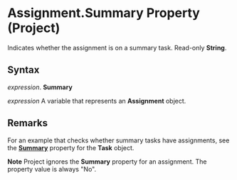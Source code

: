
# Assignment.Summary Property (Project)

Indicates whether the assignment is on a summary task. Read-only  **String**.


## Syntax

 _expression_. **Summary**

 _expression_ A variable that represents an **Assignment** object.


## Remarks

For an example that checks whether summary tasks have assignments, see the  **[Summary](252591e8-da5c-1b5e-a195-09deb44754af.md)** property for the **Task** object.


 **Note**  Project ignores the  **Summary** property for an assignment. The property value is always "No".

